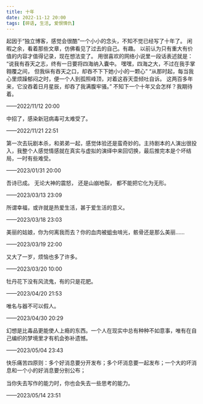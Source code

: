```yaml
---
title: 十年
date: 2022-11-12 20:00
tags: [碎语, 生活, 爱恨情仇]
---
```


起因于“独立博客，感觉会很酷”一个小小的念头，不知不觉已经写了十年了。
闲暇之余，看着那些文章，仿佛看见了过去的自己。有趣。
以前认为只有重大有价值的内容才值得记录，现在想法变了。
用很喜欢的网络小说里一段话表述就是：
“说我有吞天之志，终有一日要将四海纳入囊中。
嘿嘿，四海之大，不过在我手掌翱覆之间，
但我纵有吞天之口，却吞不下下她小小的一颗心”
“从那时起，每当我心里烦躁郁闷之时，便一个人到孤照峰顶，对着这吞天壶倾吐自诉。
这两百多年来，它没吞着日月星辰，却吞了我满腹牢骚。”
不知下一个十年又会怎样？我期待着。

——2022/11/12 20:00

中招了，感染新冠病毒可太难受了。

——2022/11/21 22:51

第一次去玩剧本杀，和弟弟一起，感觉体验还是蛮奇妙的。主持剧本的人演出很投入，我整个人感觉情感就在真实与虚拟的演绎中来回切换，最后推完本是个坏结局，一时有些难受。

——2023/01/31 20:00

吾诗已成。
无论大神的震怒，
还是山崩地裂，
都不能把它化为无形。

——2023/03/13 23:09

所谓幸福，或许就是热爱生活，甚于爱生活的意义。

——2023/03/18 23:03

美丽的姑娘，你为何离我而去？你的血肉被蛆虫啃光，骸骨还是那么美丽……

——2023/03/19 22:00

又大了一岁，烦恼也多了许多。

——2023/03/20 10:00

牡丹花下没有风流鬼，有的只是花肥。

——2023/04/20 21:53

唯名与器不可以假人。

——2023/04/30 20:29

幻想是比毒品更能使人上瘾的东西。一个人在现实中总有种种不如意事，唯有在自己编织的梦境里才有机会弥补遗憾。

——2023/05/04 23:43

快乐痛苦四原则：多个好消息要分开发布；多个坏消息要一起发布；一个大的坏消息和一个小的好消息要分别公布；

当你失去写作的能力时，你也会失去一些思考的能力。

——2023/05/14 23:51
